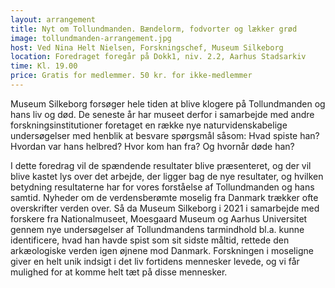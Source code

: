 ```yaml
---
layout: arrangement
title: Nyt om Tollundmanden. Bændelorm, fodvorter og lækker grød
image: tollundmanden-arrangement.jpg
host: Ved Nina Helt Nielsen, Forskningschef, Museum Silkeborg
location: Foredraget foregår på Dokk1, niv. 2.2, Aarhus Stadsarkiv
time: Kl. 19.00
price: Gratis for medlemmer. 50 kr. for ikke-medlemmer
---
```


Museum Silkeborg forsøger hele tiden at blive klogere på Tollundmanden og hans liv og død. De seneste år har museet derfor i samarbejde med andre forskningsinstitutioner foretaget en række nye naturvidenskabelige undersøgelser med henblik at besvare spørgsmål såsom: Hvad spiste han? Hvordan var hans helbred? Hvor kom han fra? Og hvornår døde han? 

I dette foredrag vil de spændende resultater blive præsenteret, og der vil blive kastet lys over det arbejde, der ligger bag de nye resultater, og hvilken betydning resultaterne har for vores forståelse af Tollundmanden og hans samtid. Nyheder om de verdensberømte moselig fra Danmark trækker ofte overskrifter verden over. Så da Museum Silkeborg i 2021 i samarbejde med forskere fra Nationalmuseet, Moesgaard Museum og Aarhus Universitet gennem nye undersøgelser af Tollundmandens tarmindhold bl.a. kunne identificere, hvad han havde spist som sit sidste måltid, rettede den arkæologiske verden igen øjnene mod Danmark. Forskningen i moseligne giver en helt unik indsigt i det liv fortidens mennesker levede, og vi får mulighed for at komme helt tæt på disse mennesker.
